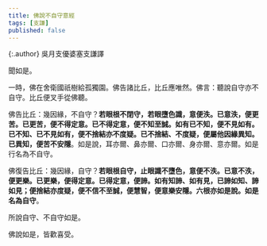 ```yaml
---
title: 佛說不自守意經
tags: [支謙]
published: false
---
```


{:.author}
吳月支優婆塞支謙譯

聞如是。

一時，佛在舍衛國祇樹給孤獨園。佛告諸比丘，比丘應唯然。佛言：聽說自守亦不自守。比丘便叉手從佛聽。

佛告比丘：幾因緣，不自守？<b>若眼根不閉守，若眼墮色識，意便泆。已意泆，便更苦。已更苦，便不得定意。已不得定意，便不知至誠。如有已不知，便不見如有。已不知、已不見如有，便不捨結亦不度疑。已不捨結、不度疑，便屬他因緣異知。已異知，便苦不安隱</b>。如是說，耳亦爾、鼻亦爾、口亦爾、身亦爾、意亦爾。如是行名為不自守。

佛復告比丘：幾因緣，自守？<b class="red">若眼根自守，止眼識不墮色，意便不泆。已意不泆，便更樂。已更樂，便得定意。已得定意，便諦。如有知諦、如有見，已諦如知、諦如見；便捨結亦度疑，便不信不至誠，便慧智，便意樂安隱。六根亦如是說。如是名為自守</b>。

所說自守、不自守如是。

佛說如是，皆歡喜受。
